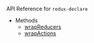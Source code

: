 API Reference for `redux-declare`

* Methods
  * [wrapReducers](/doc/API/wrapReducers.md)
  * [wrapActions](/doc/API/wrapActions.md)
